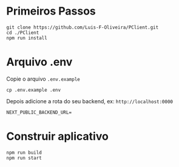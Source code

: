 # Primeiros Passos

```
git clone https://github.com/Luis-F-Oliveira/PClient.git
cd ./PClient
npm run install
```

# Arquivo .env

Copie o arquivo `.env.example`

```
cp .env.example .env
```

Depois adicione a rota do seu backend, ex: `http://localhost:0000`

```env
NEXT_PUBLIC_BACKEND_URL=
```

# Construir aplicativo

```
npm run build
npm run start
```